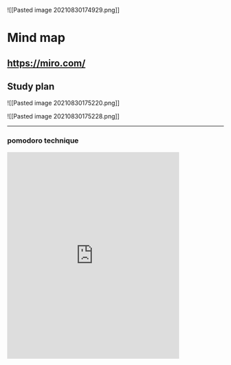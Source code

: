 ![[Pasted image 20210830174929.png]]


# Mind map
https://miro.com/
---
## Study plan
![[Pasted image 20210830175220.png]]

![[Pasted image 20210830175228.png]]

---
### pomodoro technique

<iframe src="https://pomofocus.io/" height="480" width="400" frameborder="0" scrolling="no" allowfullscreen></iframe>
